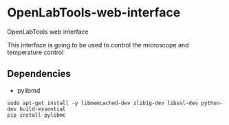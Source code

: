 OpenLabTools-web-interface
==========================

OpenLabTools web interface

This interface is going to be used to control the microscope and temperature control

## Dependencies
* pylibmd

```Shell
sudo apt-get install -y libmemcached-dev zlib1g-dev libssl-dev python-dev build-essential
pip install pylibmc
```


